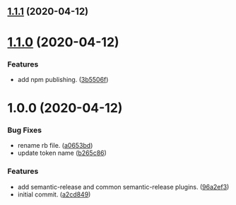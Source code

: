 ## [1.1.1](https://github.com/aorinevo/semantic-release-gem-demo/compare/v1.1.0...v1.1.1) (2020-04-12)

# [1.1.0](https://github.com/aorinevo/semantic-release-gem-demo/compare/v1.0.0...v1.1.0) (2020-04-12)


### Features

* add npm publishing. ([3b5506f](https://github.com/aorinevo/semantic-release-gem-demo/commit/3b5506fef99bf1c075b7e0f750ef143c923eb80c))

# 1.0.0 (2020-04-12)


### Bug Fixes

* rename rb file. ([a0653bd](https://github.com/aorinevo/semantic-release-gem-demo/commit/a0653bdc0c6442db0843f87c21f5fed48bdcb91a))
* update token name ([b265c86](https://github.com/aorinevo/semantic-release-gem-demo/commit/b265c86026f6d2ac5d2b08dcf1e12cde834d4146))


### Features

* add semantic-release and common semantic-release plugins. ([96a2ef3](https://github.com/aorinevo/semantic-release-gem-demo/commit/96a2ef3d7ef68d1e66930a8767461f51181bec9e))
* initial commit. ([a2cd849](https://github.com/aorinevo/semantic-release-gem-demo/commit/a2cd84904a3ebb23289109e3f93b762ee6c28830))
